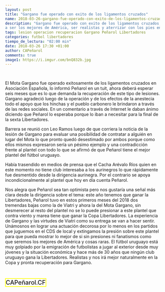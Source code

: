 ```yaml
---
layout: post
title: "Gargano fue operado con exito de los ligamentos cruzados"
name: 2018-03-26-gargano-fue-operado-con-exito-de-los-ligamentos-cruzados
description: "Gargano fue operado con exito de los ligamentos cruzados, Peñarol desestimo la contratación de otro futbolista para reemplazar al Mota Gargano. Peñarol también debería desestimar el grito fanático de: vamos
a ser los mejores de América, ser realistas y aterrizar con los pies en la tierra, el proceso de gestar un gran logro lleva tiempo."
tags: lesion operacion recuperacion Gargano Peñarol Libertadores
categories: futbol libertadores
tiempo_de_lectura: "02:00 min"
date: 2018-03-26 17:30 +01:00
author: CAPeñarol
comments: true
image1: https://i.imgur.com/bnQ832b.jpg
---
```


<!--<img src="https://i.imgur.com/bnQ832b.jpg">-->

<br>

El Mota Gargano fue operado exitosamente de los ligamentos cruzados en Asociación Española, lo informó Peñarol en un tuit, ahora deberá esperar seis meses que es lo que demanda la recuperación de este tipo de lesiones. Gargano
agradeció luego de la operación y de los efectos de la anestecia todo el apoyo que los hinchas y el pueblo carbonero le brindaron a través de las redes sociales. En un comentario a través de Internet le daban ánimo diciendo que Peñarol lo esperaba porque
lo iban a necesitar para la final de la sexta Libertadores.

Barrera se reunió con Leo Ramos luego de que corriera la noticia de la lesión de Gargano para evaluar una posibilidad de contratar a alguién en lugar del Mota lo que pronto quedó desestimado por ambos porque como ellos mismos expresaron
sería un pésimo ejemplo y una contradicción frente al plantel con todo lo que se afirmó de que Peñarol tiene el mejor plantel del fútbol uruguayo.

Había trasendido en medios de prensa que el Cacha Arévalo Ríos quien en este momento no tiene club interesaba a los aurinegros lo que rápidamente fue desmentido desde la dirigencia aurinegra. Por el contrario se apoya
incondicionalmente al plantel que hoy en día cuenta Peñarol.

Nos alegra que Peñarol sea tan optimista pero nos gustaría una señal más clara desde la dirigencia sobre el tema: este año tenemos que ganar la Libertadores, Peñarol tuvo en estos primeros meses del 2018 dos tremendas bajas
como la de Viatri y ahora la del Mota Gargano, sin desmerecer al resto del plantel no se lo puede presionar a este plantel que contra viento y marea tiene que ganar la Copa Libertadores. La experiencia de Gargano y las virtudes
de Viatri como su entrega se van a hacer sentir. Unámosnos en lograr una actuación decorosa por lo menos en los partidos que juguemos en el CDS de local y extingamos la presión sobre este plantel para que pueda mostrar
lo mejor de si sin presiones ni fanatismos como que seremos los mejores de América y cosas raras. El fútbol uruguayo está muy golpiado por la emigración de futbolistas a jugar al exterior desde muy jóvenes y la situación
económica y hace más de 30 años que ningún club uruguayo gana la Libertadores. Realistas y nos irá mejor naturalmente en la Copa y pronta recuperación para Gargano.

<br>

<span style="font-size:1.4em;border:solid 2px yellow;font-weight:500;">CAPeñarol.CF</span>






